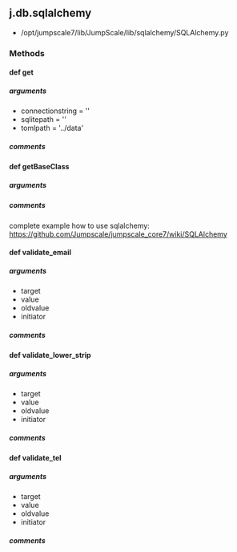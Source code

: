 ## j.db.sqlalchemy

- /opt/jumpscale7/lib/JumpScale/lib/sqlalchemy/SQLAlchemy.py

### Methods

#### def get 
##### arguments

- connectionstring = ''
- sqlitepath = ''
- tomlpath = '../data'

##### comments

#### def getBaseClass 
##### arguments

##### comments

complete example how to use sqlalchemy:
https://github.com/Jumpscale/jumpscale_core7/wiki/SQLAlchemy

#### def validate_email 
##### arguments

- target
- value
- oldvalue
- initiator

##### comments

#### def validate_lower_strip 
##### arguments

- target
- value
- oldvalue
- initiator

##### comments

#### def validate_tel 
##### arguments

- target
- value
- oldvalue
- initiator

##### comments


